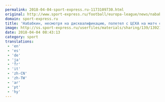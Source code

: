 ```yaml
---
permalink: 2018-04-04-sport-express.ru-1173109730.html
original: http://www.sport-express.ru/football/europa-league/news/nababkin-nesmotrya-na-diskvalifikaciyu-poletel-s-cska-na-match-s-arsenalom-1392152/
domain: sport-express.ru
title: 'Набабкин, несмотря на дисквалификацию, полетел с ЦСКА на матч с "Арсеналом"'
image: http://ss.sport-express.ru/userfiles/materials/sharing/139/1392152.jpg
date: 2018-04-04 08:43:13
category: sport
translations: 
 - 'en'
 - 'es'
 - 'de'
 - 'ja'
 - 'fr'
 - 'it'
 - 'zh-CN'
 - 'zh-TW'
 - 'ar'
 - 'pt'
 - 'hy'
---
```


